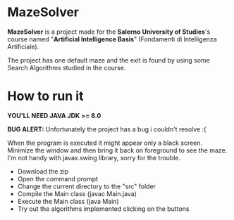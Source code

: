 # MazeSolver
**MazeSolver** is a project made for the **Salerno University of Studies**'s course named "**Artificial Intelligence Basis**" (Fondamenti di Intelligenza Artificiale).

The project has one default maze and the exit is found by using some Search Algorithms studied in the course.
# How to run it
**YOU'LL NEED JAVA JDK >= 8.0**

**BUG ALERT:** 
Unfortunately the project has a bug i couldn't resolve :(

When the program is executed it might appear only a black screen. Minimize the window and then bring it back on foreground to see the maze. I'm not handy with javax.swing library, sorry for the trouble. 

* Download the zip
* Open the command prompt
* Change the current directory to the "src" folder 
* Compile the Main class (javac Main.java)
* Execute the Main class (java Main)
* Try out the algorithms implemented clicking on the buttons
